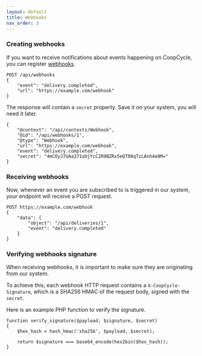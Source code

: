 ```yaml
---
layout: default
title: Webhooks
nav_order: 3
---
```


### Creating webhooks

If you want to receive notifications about events happening on CoopCycle, you can register [webhooks](https://resthooks.org/).

```
POST /api/webhooks
{
    "event": "delivery.completed",
    "url": "https://example.com/webhook"
}
```

The response will contain a `secret` property. Save it on your system, you will need it later.

```
{
    "@context": "/api/contexts/Webhook",
    "@id": "/api/webhooks/1",
    "@type": "Webhook",
    "url": "https://example.com/webhook",
    "event": "delivery.completed",
    "secret": "4mCOyJ7UAa371oUjYcC2R9BZRx5eQT08qTzLAnh4e8M="
}
```

### Receiving webhooks

Now, whenever an event you are subscribed to is triggered in our system, your endpoint will receive a POST request.

```
POST https://example.com/webhook
{
    "data": {
        "object": "/api/deliveries/1",
        "event": "delivery.completed"
    }
}
```

### Verifying webhooks signature

When receiving webhooks, it is important to make sure they are originating from our system.

To achieve this, each webhook HTTP request contains a `X-CoopCycle-Signature`, which is a SHA256 HMAC of the request body, signed with the `secret`.

Here is an example PHP function to verify the signature.

```
function verify_signature($payload, $signature, $secret)
{
    $hex_hash = hash_hmac('sha256', $payload, $secret);

    return $signature === base64_encode(hex2bin($hex_hash));
}
```
